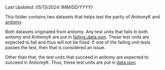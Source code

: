 *Last Updated: 05/13/2024 (MM/DD/YYYY)*

This folder contains two datasets that helps test the parity of AnitomyK and [anitomy](https://github.com/erengy/anitomy/)

Both datasets originated from anitomy. Any test units that fails in both anitomy and AnitomyK are put in [failing_data.json](failing_data.json).
These test units are expected to fail and thus will not be fixed. If one of the failing unit tests passes the test, then that is considered an issue.

Other than that, the test units that succeed in anitomy are expected to succeed in AnitomyK. Thus, these test units are put in [data.json](data.json)
